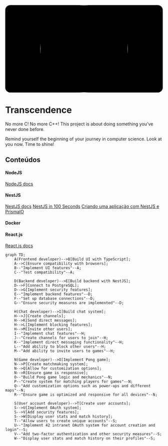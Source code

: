 <div id="top" align="center" style="background-color: #000;border-radius: 16px;">
  <img src="https://i.pinimg.com/originals/3b/8b/3a/3b8b3a3d1cd3e2951b014a1c9095aeb9.gif" width="280" style="border-radius:50%" />
</div>

# Transcendence

No more C! No more C++! This project is about doing something you’ve never done before.

Remind yourself the beginning of your journey in computer science. Look at you now. Time to shine!

## Conteúdos

#### NodeJS

[NodeJS docs](https://nodejs.org/en/docs/)

#### NestJS

[NestJS docs](https://docs.nestjs.com/)
[NestJS in 100 Seconds](https://www.youtube.com/watch?v=0M8AYU_hPas)
[Criando uma aplicação com NestJS e PrismaIO](https://www.youtube.com/watch?v=0Idug0e9tPw)

#### Docker

#### React.js

[React.js docs](https://reactjs.org/docs/getting-started.html)

```mermaid
graph TD;
    A(Frontend developer)-->B[Build UI with TypeScript];
    A-->C[Ensure compatibility with browsers];
    B--"Implement UI features"--A;
    C--"Test compatibility"--A;

    D(Backend developer)-->E[Build backend with NestJS];
    D-->F[Connect to PostgreSQL];
    D-->G[Implement security features];
    E--"Implement backend features"--D;
    F--"Set up database connections"--D;
    G--"Ensure security measures are implemented"--D;

    H(Chat developer)-->I[Build chat system];
    H-->J[Create channels];
    H-->K[Send direct messages];
    H-->L[Implement blocking features];
    H-->M[Invite other users];
    I--"Implement chat features"--H;
    J--"Create channels for users to join"--H;
    K--"Implement direct messaging functionality"--H;
    L--"Add ability to block other users"--H;
    M--"Add ability to invite users to games"--H;

    N(Game developer)-->O[Implement Pong game];
    N-->P[Create matchmaking system];
    N-->Q[Allow for customization options];
    N-->R[Ensure game is responsive];
    O--"Build Pong game logic and mechanics"--N;
    P--"Create system for matching players for games"--N;
    Q--"Add customization options such as power-ups and different maps"--N;
    R--"Ensure game is optimized and responsive for all devices"--N;

    S(User account developer)-->T[Create user accounts];
    S-->U[Implement OAuth system];
    S-->V[Add security features];
    S-->W[Display user stats and match history];
    T--"Allow users to create unique accounts"--S;
    U--"Implement 42 intranet OAuth system for account creation and login"--S;
    V--"Add two-factor authentication and other security measures"--S;
    W--"Display user stats and match history on their profiles"--S;
```
